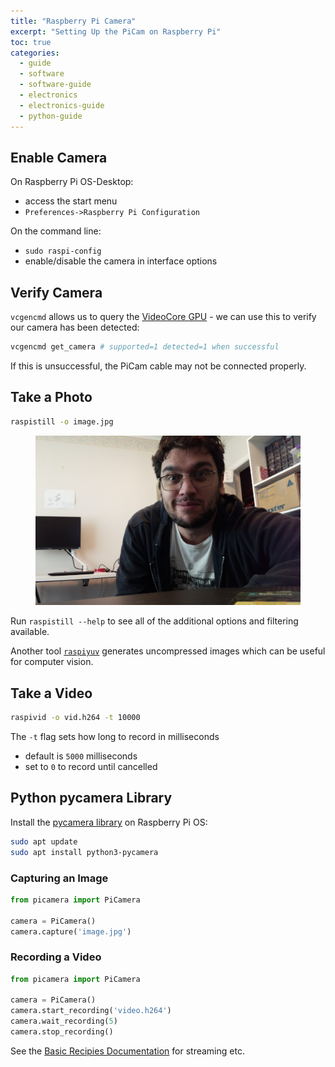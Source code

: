 ```yaml
---
title: "Raspberry Pi Camera"
excerpt: "Setting Up the PiCam on Raspberry Pi"
toc: true
categories:
  - guide
  - software
  - software-guide
  - electronics
  - electronics-guide
  - python-guide
---
```


## Enable Camera

On Raspberry Pi OS-Desktop:
* access the start menu 
* `Preferences->Raspberry Pi Configuration`

On the command line: 
* `sudo raspi-config`
* enable/disable the camera in interface options

## Verify Camera

`vcgencmd` allows us to query the [VideoCore GPU](https://www.raspberrypi.org/documentation/computers/os.html#vcgencmd) - we can use this to verify our camera has been detected:

```sh
vcgencmd get_camera # supported=1 detected=1 when successful
```

If this is unsuccessful, the PiCam cable may not be connected properly.

## Take a Photo

```sh
raspistill -o image.jpg
```

<figure>
    <img src="/assets/images/posts/guides/rpi/000_picam.jpg">
</figure>

Run `raspistill --help` to see all of the additional options and filtering available.

Another tool [`raspiyuv`](https://www.raspberrypi.org/documentation/accessories/camera.html#raspiyuv) generates uncompressed images which can be useful for computer vision.

## Take a Video

```sh
raspivid -o vid.h264 -t 10000
```

The `-t` flag sets how long to record in milliseconds
* default is `5000` milliseconds
* set to `0` to record until cancelled 

## Python pycamera Library

Install the [pycamera library](https://picamera.readthedocs.io/) on Raspberry Pi OS:

```sh
sudo apt update
sudo apt install python3-pycamera
```

### Capturing an Image

```py
from picamera import PiCamera

camera = PiCamera()
camera.capture('image.jpg')
```

### Recording a Video

```py
from picamera import PiCamera

camera = PiCamera()
camera.start_recording('video.h264')
camera.wait_recording(5)
camera.stop_recording()
```

See the [Basic Recipies Documentation](https://picamera.readthedocs.io/en/release-1.13/recipes1.html) for streaming etc.







